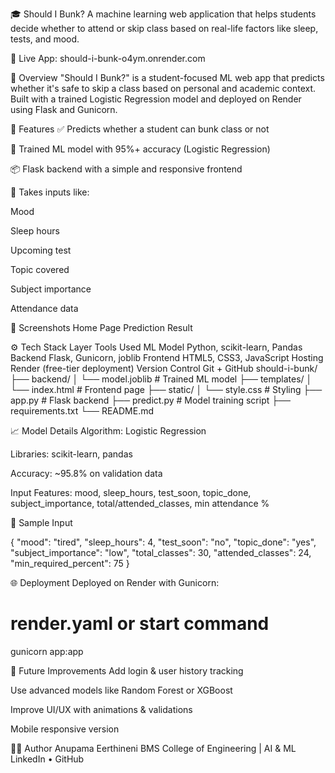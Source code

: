 🎓 Should I Bunk?
A machine learning web application that helps students decide whether to attend or skip class based on real-life factors like sleep, tests, and mood.


📌 Live App: should-i-bunk-o4ym.onrender.com

📌 Overview
"Should I Bunk?" is a student-focused ML web app that predicts whether it's safe to skip a class based on personal and academic context. Built with a trained Logistic Regression model and deployed on Render using Flask and Gunicorn.

🧠 Features
✅ Predicts whether a student can bunk class or not

🧠 Trained ML model with 95%+ accuracy (Logistic Regression)

📦 Flask backend with a simple and responsive frontend

📝 Takes inputs like:

Mood

Sleep hours

Upcoming test

Topic covered

Subject importance

Attendance data

📸 Screenshots
Home Page	Prediction Result

⚙️ Tech Stack
Layer	Tools Used
ML Model	Python, scikit-learn, Pandas
Backend	Flask, Gunicorn, joblib
Frontend	HTML5, CSS3, JavaScript
Hosting	Render (free-tier deployment)
Version Control	Git + GitHub
should-i-bunk/
├── backend/
│   └── model.joblib           # Trained ML model
├── templates/
│   └── index.html             # Frontend page
├── static/
│   └── style.css              # Styling
├── app.py                     # Flask backend
├── predict.py                 # Model training script
├── requirements.txt
└── README.md

📈 Model Details
Algorithm: Logistic Regression

Libraries: scikit-learn, pandas

Accuracy: ~95.8% on validation data

Input Features: mood, sleep_hours, test_soon, topic_done, subject_importance, total/attended_classes, min attendance %

🧪 Sample Input

{
  "mood": "tired",
  "sleep_hours": 4,
  "test_soon": "no",
  "topic_done": "yes",
  "subject_importance": "low",
  "total_classes": 30,
  "attended_classes": 24,
  "min_required_percent": 75
}


🌐 Deployment
Deployed on Render with Gunicorn:

# render.yaml or start command
gunicorn app:app


📝 Future Improvements
Add login & user history tracking

Use advanced models like Random Forest or XGBoost

Improve UI/UX with animations & validations

Mobile responsive version

🙋‍♀️ Author
Anupama Eerthineni
BMS College of Engineering | AI & ML
LinkedIn • GitHub


